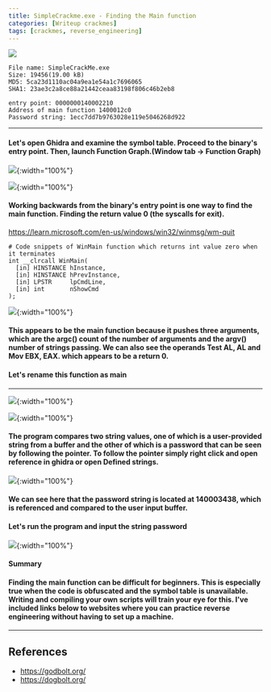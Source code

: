 ```yaml
---
title: SimpleCrackme.exe - Finding the Main function
categories: [Writeup crackmes]
tags: [crackmes, reverse_engineering]
---
```

![]({{site.baseurl}}/assets/img/SimpleCrackme/cat.gif)

```
File name: SimpleCrackMe.exe
Size: 19456(19.00 kB)
MD5: 5ca23d1110ac04a9ea1e54a1c7696065
SHA1: 23ae3c2a8ce88a21442ceaa83198f806c46b2eb8

entry point: 0000000140002210
Address of main function 1400012c0
Password string: 1ecc7dd7b9763028e119e5046268d922
```

---
#### Let's open Ghidra and examine the symbol table. Proceed to the binary's entry point. Then, launch Function Graph.(Window tab -> Function Graph)

![]({{site.baseurl}}/assets/img/SimpleCrackme/SimpleCrackme-1.png){:width="100%"}

![]({{site.baseurl}}/assets/img/SimpleCrackme/SimpleCrackme-2.png){:width="100%"}

#### Working backwards from the binary's entry point is one way to find the main function. Finding the return value 0 (the syscalls for exit).
https://learn.microsoft.com/en-us/windows/win32/winmsg/wm-quit
```
# Code snippets of WinMain function which returns int value zero when it terminates
int __clrcall WinMain(
  [in] HINSTANCE hInstance,
  [in] HINSTANCE hPrevInstance,
  [in] LPSTR     lpCmdLine,
  [in] int       nShowCmd
);
```


![]({{site.baseurl}}/assets/img/SimpleCrackme/SimpleCrackme-3.png){:width="100%"}

#### This appears to be the main function because it pushes three arguments, which are the argc() count of the number of arguments and the argv() number of strings passing. We can also see the operands Test AL, AL and Mov EBX, EAX. which appears to be a return 0.
#### Let's rename this function as main 
---

![]({{site.baseurl}}/assets/img/SimpleCrackme/SimpleCrackme-5.png){:width="100%"}

![]({{site.baseurl}}/assets/img/SimpleCrackme/SimpleCrackme-6.png){:width="100%"}
#### The program compares two string values, one of which is a user-provided string from a buffer and the other of which is a password that can be seen by following the pointer. To follow the pointer simply right click and open reference in ghidra or open Defined strings. 
![]({{site.baseurl}}/assets/img/SimpleCrackme/SimpleCrackme-7.png){:width="100%"}
#### We can see here that the password string is located at 140003438, which is referenced and compared to the user input buffer.
#### Let's run the program and input the string password 
![]({{site.baseurl}}/assets/img/SimpleCrackme/SimpleCrackme-8.png){:width="100%"}

#### Summary 
#### Finding the main function can be difficult for beginners. This is especially true when the code is obfuscated and the symbol table is unavailable. Writing and compiling your own scripts will train your eye for this. I've included links below to websites where you can practice reverse engineering without having to set up a machine.

---
## References
-  https://godbolt.org/
- https://dogbolt.org/
